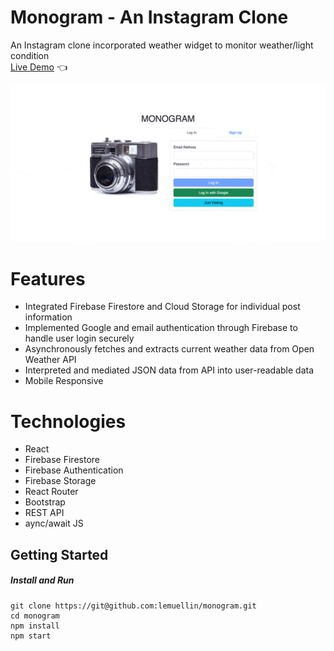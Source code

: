 # Monogram - An Instagram Clone
An Instagram clone incorporated weather widget to monitor weather/light condition  
[Live Demo](https://lemuellin.github.io/monogram/) :point_left:

<img src="./src/assets/monogramCompressed.gif">

# Features
-	Integrated Firebase Firestore and Cloud Storage for individual post information
-	Implemented Google and email authentication through Firebase to handle user login securely
-   Asynchronously fetches and extracts current weather data from Open Weather API
-   Interpreted and mediated JSON data from API into user-readable data
-	Mobile Responsive

# Technologies
-	React
-	Firebase Firestore
-	Firebase Authentication
-	Firebase Storage
-	React Router
-	Bootstrap
-   REST API
-   aync/await JS

## Getting Started
##### Install and Run
```
git clone https://git@github.com:lemuellin/monogram.git
cd monogram
npm install
npm start
```